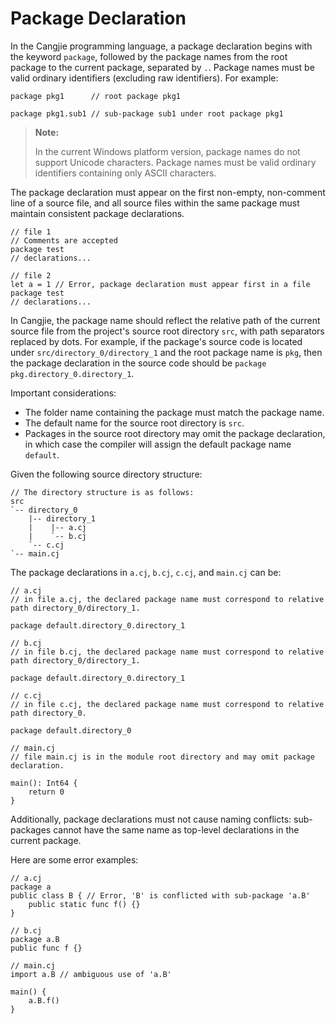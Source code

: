 # Package Declaration

In the Cangjie programming language, a package declaration begins with the keyword `package`, followed by the package names from the root package to the current package, separated by `.`. Package names must be valid ordinary identifiers (excluding raw identifiers). For example:

<!-- compile -->

```cangjie
package pkg1      // root package pkg1
```

<!-- compile -->

```cangjie
package pkg1.sub1 // sub-package sub1 under root package pkg1
```

> **Note:**
>
> In the current Windows platform version, package names do not support Unicode characters. Package names must be valid ordinary identifiers containing only ASCII characters.

The package declaration must appear on the first non-empty, non-comment line of a source file, and all source files within the same package must maintain consistent package declarations.

<!-- compile.error -->
<!-- cfg="-p test --output-type=staticlib" -->

```cangjie
// file 1
// Comments are accepted
package test
// declarations...

// file 2
let a = 1 // Error, package declaration must appear first in a file
package test
// declarations...
```

In Cangjie, the package name should reflect the relative path of the current source file from the project's source root directory `src`, with path separators replaced by dots. For example, if the package's source code is located under `src/directory_0/directory_1` and the root package name is `pkg`, then the package declaration in the source code should be `package pkg.directory_0.directory_1`.

Important considerations:

- The folder name containing the package must match the package name.
- The default name for the source root directory is `src`.
- Packages in the source root directory may omit the package declaration, in which case the compiler will assign the default package name `default`.

Given the following source directory structure:

```text
// The directory structure is as follows:
src
`-- directory_0
    |-- directory_1
    |    |-- a.cj
    |    `-- b.cj
    `-- c.cj
`-- main.cj
```

The package declarations in `a.cj`, `b.cj`, `c.cj`, and `main.cj` can be:

```cangjie
// a.cj
// in file a.cj, the declared package name must correspond to relative path directory_0/directory_1.

package default.directory_0.directory_1
```

```cangjie
// b.cj
// in file b.cj, the declared package name must correspond to relative path directory_0/directory_1.

package default.directory_0.directory_1
```

```cangjie
// c.cj
// in file c.cj, the declared package name must correspond to relative path directory_0.

package default.directory_0
```

```cangjie
// main.cj
// file main.cj is in the module root directory and may omit package declaration.

main(): Int64 {
    return 0
}
```

Additionally, package declarations must not cause naming conflicts: sub-packages cannot have the same name as top-level declarations in the current package.

Here are some error examples:

<!-- compile -->
<!-- cfg="-p a --output-type=staticlib" -->

```cangjie
// a.cj
package a
public class B { // Error, 'B' is conflicted with sub-package 'a.B'
    public static func f() {}
}
```

<!-- compile.error -->
<!-- cfg="-p a/B --output-type=staticlib" -->

```cangjie
// b.cj
package a.B
public func f {}
```

<!-- compile.error -->
<!-- cfg="liba.a liba.B.a" -->

```cangjie
// main.cj
import a.B // ambiguous use of 'a.B'

main() {
    a.B.f()
}
```